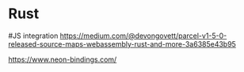 # Rust
#JS integration
https://medium.com/@devongovett/parcel-v1-5-0-released-source-maps-webassembly-rust-and-more-3a6385e43b95

https://www.neon-bindings.com/
